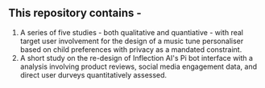 ## This repository contains - 

1. A series of five studies - both qualitative and quantiative - with real target user involvement for the design of a music tune personaliser based on child preferences with privacy as a mandated constraint.
2. A short study on the re-design of Inflection AI's Pi bot interface with a analysis involving product reviews, social media engagement data, and direct user durveys quantitatively assessed. 
